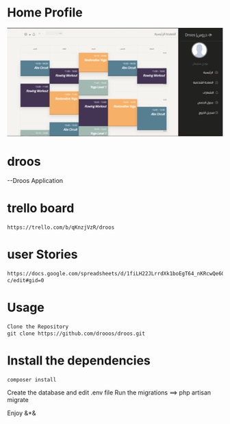 # Home Profile
![alt text](ZGar/home.PNG)
# droos
--Droos Application

# trello board 
    https://trello.com/b/qKnzjVzR/droos
# user Stories
    https://docs.google.com/spreadsheets/d/1fiLH22JLrrdXk1boEgT64_nKRcwQe6GXUEAoQtLqo-c/edit#gid=0
# Usage
    Clone the Repository
    git clone https://github.com/drooos/droos.git
    
# Install the dependencies
    composer install
    
Create the database and edit .env file
Run the migrations ==> php artisan migrate

Enjoy &*&

